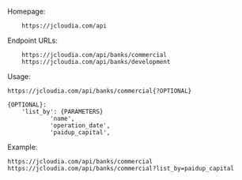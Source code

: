 Homepage:

		https://jcloudia.com/api


Endpoint URLs:
		
		https://jcloudia.com/api/banks/commercial
		https://jcloudia.com/api/banks/development

Usage: 

	https://jcloudia.com/api/banks/commercial{?OPTIONAL}
	
	{OPTIONAL}:
		'list_by': {PARAMETERS}
				'name',
				'operation_date',
				'paidup_capital',


Example:

	https://jcloudia.com/api/banks/commercial
	https://jcloudia.com/api/banks/commercial?list_by=paidup_capital
